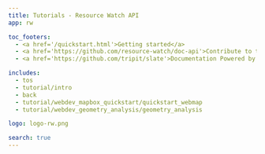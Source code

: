```yaml
---
title: Tutorials - Resource Watch API
app: rw

toc_footers:
  - <a href='/quickstart.html'>Getting started</a>
  - <a href='https://github.com/resource-watch/doc-api'>Contribute to these docs</a>
  - <a href='https://github.com/tripit/slate'>Documentation Powered by Slate</a>

includes:
  - tos
  - tutorial/intro
  - back
  - tutorial/webdev_mapbox_quickstart/quickstart_webmap
  - tutorial/webdev_geometry_analysis/geometry_analysis

logo: logo-rw.png

search: true
---
```



